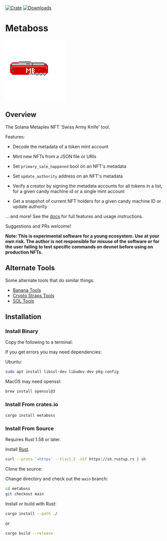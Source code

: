 [![Crate](https://img.shields.io/crates/v/metaboss)](https://crates.io/crates/metaboss)
[![Downloads](https://img.shields.io/crates/d/metaboss)](https://crates.io/crates/metaboss)


# Metaboss

![metaboss logo](mb_logo.gif?raw=true)

## Overview

The Solana Metaplex NFT 'Swiss Army Knife' tool.

Features:

-   Decode the metadata of a token mint account

-   Mint new NFTs from a JSON file or URIs

-   Set `primary_sale_happened` bool on an NFT's metadata

-   Set `update_authority` address on an NFT's metadata

-   Verify a creator by signing the metadata accounts for all tokens in a list, for a given candy machine id or a single mint account

-   Get a snapshot of current NFT holders for a given candy machine ID or update authority

... and more! See the [docs](https://metaboss.rs) for full features and usage instructions.


Suggestions and PRs welcome!

**Note: This is experimental software for a young ecosystem. Use at your own risk. The author is not responsible for misuse of the software or for the user failing to test specific commands on devnet before using on production NFTs.**


## Alternate Tools

Some alternate tools that do similar things:

* [Banana Tools](https://tools.0xbanana.com/)
* [Crypto Straps Tools](https://cryptostraps.tools/nft-mints)
* [SOL Tools](https://sol-tools.tonyboyle.io/nft-tools/create-nft)

## Installation

### Install Binary
Copy the following to a terminal:

If you get errors you may need dependencies:

Ubuntu:

```bash
sudo apt install libssl-dev libudev-dev pkg-config
```

MacOS may need openssl:

```bash
brew install openssl@3
```



### Install From crates.io

```bash
cargo install metaboss
```

### Install From Source

Requires Rust 1.58 or later.

Install [Rust](https://www.rust-lang.org/tools/install).

```bash
curl --proto '=https' --tlsv1.2 -sSf https://sh.rustup.rs | sh
```

Clone the source:


Change directory and check out the `main` branch:

```bash
cd metaboss
git checkout main
```

Install or build with Rust:

```bash
cargo install --path ./
```

or

```bash
cargo build --release
```



